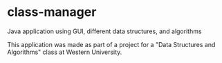 class-manager
=============

Java application using GUI, different data structures, and algorithms

This application was made as part of a project for a "Data Structures and Algorithms" class at Western University.
